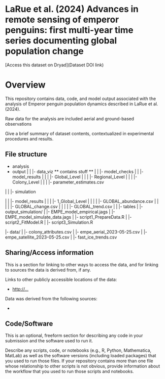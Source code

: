 # LaRue et al. (2024) Advances in remote sensing of emperor penguins: first multi-year time series documenting global population change

[Access this dataset on Dryad](Dataset DOI link)

# Overview

This repository contains data, code, and model output associated with the analysis of Emperor penguin population dynamics described in LaRue et al. (2024).

Raw data for the analysis are  included aerial and ground-based observations



Give a brief summary of dataset contents, contextualized in experimental procedures and results.

## File structure

- analysis
 - output
|  |  |- data_viz ** contains stuff **
|  |  |- model_checks
|  |  |- model_results
|  |  |  |- Global_Level
|  |  |  |- Regional_Level
|  |  |  |- Colony_Level
|  |  |  |- parameter_estimates.csv

|  |  |- simulation

|  |  |- model_results
|  |  |  |- 1_Global_Level
|  |  |  |  |- GLOBAL_abundance.csv
|  |  |  |  |- GLOBAL_change.csv
|  |  |  |  |- GLOBAL_trend.csv
|  |  |- tables
|  |- output_simulation/
|  |- EMPE_model_empirical.jags
|  |- EMPE_model_simulate_data.jags
|  |- script1_PrepareData.R
|  |- script2_FitModel.R
|  |- script3_Simulation.R

|- data/
|  |- colony_attributes.csv
|  |- empe_aerial_2023-05-25.csv
|  |- empe_satellite_2023-05-25.csv
|  |- fast_ice_trends.csv

## Sharing/Access information

This is a section for linking to other ways to access the data, and for linking to sources the data is derived from, if any.

Links to other publicly accessible locations of the data:
 - [http://...](http://...)

Data was derived from the following sources:
 - []()


## Code/Software

This is an optional, freeform section for describing any code in your submission and the software used to run it.

Describe any scripts, code, or notebooks (e.g., R, Python, Mathematica, MatLab) as well as the software versions (including loaded packages) that you used to run those files. If your repository contains more than one file whose relationship to other scripts is not obvious, provide information about the workflow that you used to run those scripts and notebooks.
